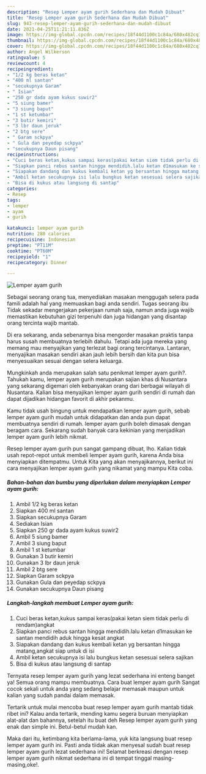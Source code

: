 ```yaml
---
description: "Resep Lemper ayam gurih Sederhana dan Mudah Dibuat"
title: "Resep Lemper ayam gurih Sederhana dan Mudah Dibuat"
slug: 943-resep-lemper-ayam-gurih-sederhana-dan-mudah-dibuat
date: 2021-04-25T11:21:11.836Z
image: https://img-global.cpcdn.com/recipes/18f44d1100c1c84a/680x482cq70/lemper-ayam-gurih-foto-resep-utama.jpg
thumbnail: https://img-global.cpcdn.com/recipes/18f44d1100c1c84a/680x482cq70/lemper-ayam-gurih-foto-resep-utama.jpg
cover: https://img-global.cpcdn.com/recipes/18f44d1100c1c84a/680x482cq70/lemper-ayam-gurih-foto-resep-utama.jpg
author: Angel Wilkerson
ratingvalue: 5
reviewcount: 4
recipeingredient:
- "1/2 kg beras ketan"
- "400 ml santan"
- "secukupnya Garam"
- " Isian"
- "250 gr dada ayam kukus suwir2"
- "5 siung bamer"
- "3 siung baput"
- "1 st ketumbar"
- "3 butir kemiri"
- "3 lbr daun jeruk"
- "2 btg sere"
- " Garam sckpya"
- " Gula dan peyedap sckpya"
- "secukupnya Daun pisang"
recipeinstructions:
- "Cuci beras ketan,kukus sampai keras(pakai ketan siem tidak perlu di rendam)angkat"
- "Siapkan panci rebus santan hingga mendidih.lalu ketan d1masukan ke santan mendidih aduk hingga kesat angkat"
- "Siapakan dandang dan kukus kembali ketan yg bersantan hingga matang,angkat siap untuk di isi"
- "Ambil ketan secukupnya isi lalu bungkus ketan sesesuai selera sajikan"
- "Bisa di kukus atau langsung di santap"
categories:
- Resep
tags:
- lemper
- ayam
- gurih

katakunci: lemper ayam gurih 
nutrition: 280 calories
recipecuisine: Indonesian
preptime: "PT11M"
cooktime: "PT60M"
recipeyield: "1"
recipecategory: Dinner

---
```



![Lemper ayam gurih](https://img-global.cpcdn.com/recipes/18f44d1100c1c84a/680x482cq70/lemper-ayam-gurih-foto-resep-utama.jpg)

Sebagai seorang orang tua, menyediakan masakan menggugah selera pada famili adalah hal yang memuaskan bagi anda sendiri. Tugas seorang ibu Tidak sekadar mengerjakan pekerjaan rumah saja, namun anda juga wajib memastikan kebutuhan gizi terpenuhi dan juga hidangan yang disantap orang tercinta wajib mantab.

Di era  sekarang, anda sebenarnya bisa mengorder masakan praktis tanpa harus susah membuatnya terlebih dahulu. Tetapi ada juga mereka yang memang mau menyajikan yang terlezat bagi orang tercintanya. Lantaran, menyajikan masakan sendiri akan jauh lebih bersih dan kita pun bisa menyesuaikan sesuai dengan selera keluarga. 



Mungkinkah anda merupakan salah satu penikmat lemper ayam gurih?. Tahukah kamu, lemper ayam gurih merupakan sajian khas di Nusantara yang sekarang digemari oleh kebanyakan orang dari berbagai wilayah di Nusantara. Kalian bisa menyajikan lemper ayam gurih sendiri di rumah dan dapat dijadikan hidangan favorit di akhir pekanmu.

Kamu tidak usah bingung untuk mendapatkan lemper ayam gurih, sebab lemper ayam gurih mudah untuk didapatkan dan anda pun dapat membuatnya sendiri di rumah. lemper ayam gurih boleh dimasak dengan beragam cara. Sekarang sudah banyak cara kekinian yang menjadikan lemper ayam gurih lebih nikmat.

Resep lemper ayam gurih pun sangat gampang dibuat, lho. Kalian tidak usah repot-repot untuk membeli lemper ayam gurih, karena Anda bisa menyiapkan ditempatmu. Untuk Kita yang akan menyajikannya, berikut ini cara menyajikan lemper ayam gurih yang nikamat yang mampu Kita coba.

<!--inarticleads1-->

##### Bahan-bahan dan bumbu yang diperlukan dalam menyiapkan Lemper ayam gurih:

1. Ambil 1/2 kg beras ketan
1. Siapkan 400 ml santan
1. Siapkan secukupnya Garam
1. Sediakan  Isian
1. Siapkan 250 gr dada ayam kukus suwir2
1. Ambil 5 siung bamer
1. Ambil 3 siung baput
1. Ambil 1 st ketumbar
1. Gunakan 3 butir kemiri
1. Gunakan 3 lbr daun jeruk
1. Ambil 2 btg sere
1. Siapkan  Garam sckpya
1. Gunakan  Gula dan peyedap sckpya
1. Gunakan secukupnya Daun pisang




<!--inarticleads2-->

##### Langkah-langkah membuat Lemper ayam gurih:

1. Cuci beras ketan,kukus sampai keras(pakai ketan siem tidak perlu di rendam)angkat
1. Siapkan panci rebus santan hingga mendidih.lalu ketan d1masukan ke santan mendidih aduk hingga kesat angkat
1. Siapakan dandang dan kukus kembali ketan yg bersantan hingga matang,angkat siap untuk di isi
1. Ambil ketan secukupnya isi lalu bungkus ketan sesesuai selera sajikan
1. Bisa di kukus atau langsung di santap




Ternyata resep lemper ayam gurih yang lezat sederhana ini enteng banget ya! Semua orang mampu membuatnya. Cara buat lemper ayam gurih Sangat cocok sekali untuk anda yang sedang belajar memasak maupun untuk kalian yang sudah pandai dalam memasak.

Tertarik untuk mulai mencoba buat resep lemper ayam gurih mantab tidak ribet ini? Kalau anda tertarik, mending kamu segera buruan menyiapkan alat-alat dan bahannya, setelah itu buat deh Resep lemper ayam gurih yang enak dan simple ini. Betul-betul mudah kan. 

Maka dari itu, ketimbang kita berlama-lama, yuk kita langsung buat resep lemper ayam gurih ini. Pasti anda tiidak akan menyesal sudah buat resep lemper ayam gurih lezat sederhana ini! Selamat berkreasi dengan resep lemper ayam gurih nikmat sederhana ini di tempat tinggal masing-masing,oke!.

